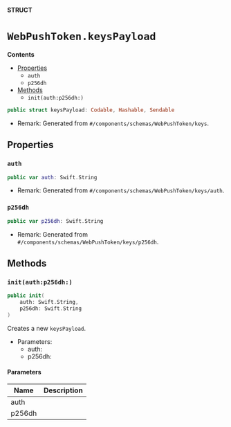 **STRUCT**

# `WebPushToken.keysPayload`

**Contents**

- [Properties](#properties)
  - `auth`
  - `p256dh`
- [Methods](#methods)
  - `init(auth:p256dh:)`

```swift
public struct keysPayload: Codable, Hashable, Sendable
```

- Remark: Generated from `#/components/schemas/WebPushToken/keys`.

## Properties
### `auth`

```swift
public var auth: Swift.String
```

- Remark: Generated from `#/components/schemas/WebPushToken/keys/auth`.

### `p256dh`

```swift
public var p256dh: Swift.String
```

- Remark: Generated from `#/components/schemas/WebPushToken/keys/p256dh`.

## Methods
### `init(auth:p256dh:)`

```swift
public init(
    auth: Swift.String,
    p256dh: Swift.String
)
```

Creates a new `keysPayload`.

- Parameters:
  - auth:
  - p256dh:

#### Parameters

| Name | Description |
| ---- | ----------- |
| auth |  |
| p256dh |  |